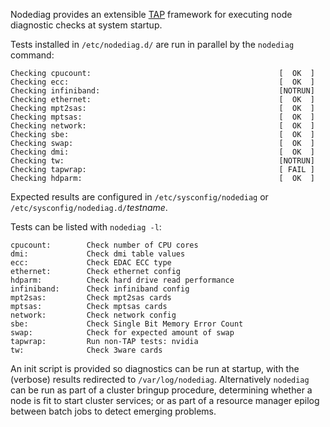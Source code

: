 Nodediag provides an extensible
[TAP](http://testanything.org/wiki/index.php/Main_Page)
framework for executing node diagnostic checks at system startup.

Tests installed in `/etc/nodediag.d/` are run in parallel by the `nodediag`
command:
```
Checking cpucount:                                          [  OK  ]
Checking ecc:                                               [  OK  ]
Checking infiniband:                                        [NOTRUN]
Checking ethernet:                                          [  OK  ]
Checking mpt2sas:                                           [  OK  ]
Checking mptsas:                                            [  OK  ]
Checking network:                                           [  OK  ]
Checking sbe:                                               [  OK  ]
Checking swap:                                              [  OK  ]
Checking dmi:                                               [  OK  ]
Checking tw:                                                [NOTRUN]
Checking tapwrap:                                           [ FAIL ]
Checking hdparm:                                            [  OK  ]
```

Expected results are configured in `/etc/sysconfig/nodediag`
or `/etc/sysconfig/nodediag.d/`_testname_.

Tests can be listed with `nodediag -l`:
```
cpucount:        Check number of CPU cores
dmi:             Check dmi table values
ecc:             Check EDAC ECC type
ethernet:        Check ethernet config
hdparm:          Check hard drive read performance
infiniband:      Check infiniband config
mpt2sas:         Check mpt2sas cards
mptsas:          Check mptsas cards
network:         Check network config
sbe:             Check Single Bit Memory Error Count
swap:            Check for expected amount of swap
tapwrap:         Run non-TAP tests: nvidia 
tw:              Check 3ware cards
```

An init script is provided so diagnostics can be run at startup, with
the (verbose) results redirected to `/var/log/nodediag`.
Alternatively `nodediag` can be run as part of a cluster bringup
procedure, determining whether a node is fit to start cluster services;
or as part of a resource manager epilog between batch jobs to detect
emerging problems.
